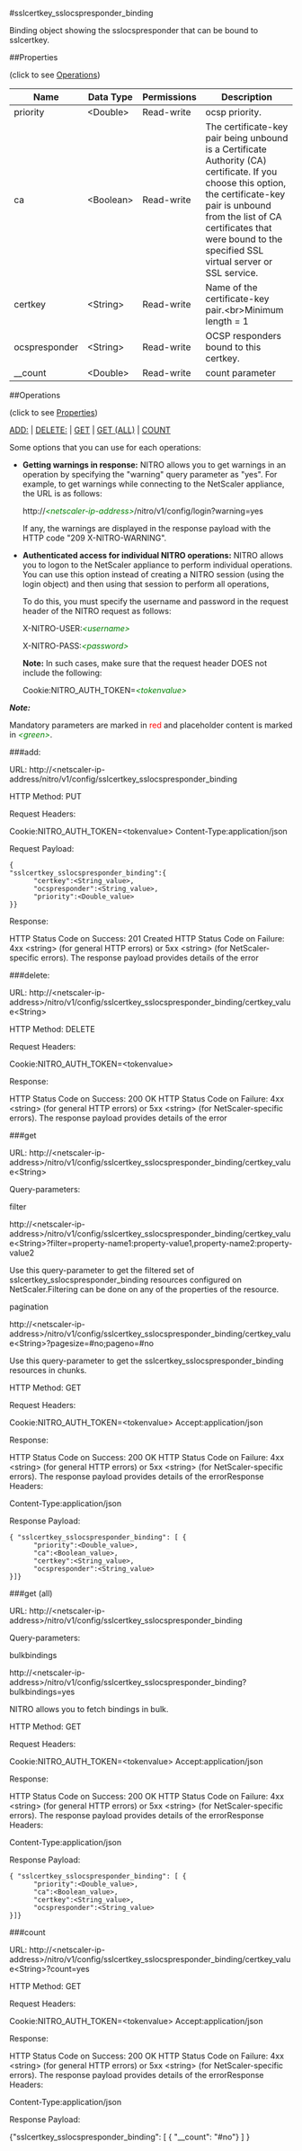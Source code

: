#sslcertkey_sslocspresponder_binding

Binding object showing the sslocspresponder that can be bound to sslcertkey.


##Properties 
<span>(click to see [Operations](#operations))</span>


<table><thead><tr><th>Name</th><th> Data Type</th><th> Permissions</th><th>Description</th></tr></thead><tbody><tr><td>priority</td><td>&lt;Double></td><td>Read-write</td><td>ocsp priority.</td><tr><tr><td>ca</td><td>&lt;Boolean></td><td>Read-write</td><td>The certificate-key pair being unbound is a Certificate Authority (CA) certificate. If you choose this option, the certificate-key pair is unbound from the list of CA certificates that were bound to the specified SSL virtual server or SSL service.</td><tr><tr><td>certkey</td><td>&lt;String></td><td>Read-write</td><td>Name of the certificate-key pair.&lt;br>Minimum length = 1</td><tr><tr><td>ocspresponder</td><td>&lt;String></td><td>Read-write</td><td>OCSP responders bound to this certkey.</td><tr><tr><td>__count</td><td>&lt;Double></td><td>Read-write</td><td>count parameter</td><tr></tbody></table>
##Operations 
<span>(click to see [Properties](#properties))</span>


[ADD:](#add:) | [DELETE:](#delete:) | [GET](#get) | [GET (ALL)](#get-(all)) | [COUNT](#count)


Some options that you can use for each operations:
<ul><li><p><b>Getting warnings in response:</b> NITRO allows you to get warnings in an operation by specifying the "warning" query parameter as "yes". For example, to get warnings while connecting to the NetScaler appliance, the URL is as follows:</p><p>http://<span style="color:green;font-style:italic;">&lt;netscaler-ip-address&gt;</span>/nitro/v1/config/login?warning=yes</p><p>If any, the warnings are displayed in the response payload with the HTTP code "209 X-NITRO-WARNING".</p></li><li><p><b>Authenticated access for individual NITRO operations:</b> NITRO allows you to logon to the NetScaler appliance to perform individual operations. You can use this option instead of creating a NITRO session (using the login object) and then using that session to perform all operations,</p><p>To do this, you must specify the username and password in the request header of the NITRO request as follows:</p><p>X-NITRO-USER:<span style="color:green;font-style:italic;">&lt;username&gt;</span></p><p>X-NITRO-PASS:<span style="color:green;font-style:italic;">&lt;password&gt;</span></p><p><b>Note:</b> In such cases, make sure that the request header DOES not include the following:</p><p>Cookie:NITRO_AUTH_TOKEN=<span style="color:green;font-style:italic;">&lt;tokenvalue&gt;</span></p></li></ul>



***Note:*** 
Mandatory parameters are marked in <span style="color:#FF0000;">red</span> and placeholder content is marked in <span style="color:green;font-style:italic">&lt;green&gt;</span>.

###add:



URL: http://&lt;netscaler-ip-address/nitro/v1/config/sslcertkey_sslocspresponder_binding
HTTP Method: PUT
Request Headers:

Cookie:NITRO_AUTH_TOKEN=&lt;tokenvalue&gt;Content-Type:application/json

Request Payload: ```{"sslcertkey_sslocspresponder_binding":{      "certkey":<String_value>,      "ocspresponder":<String_value>,      "priority":<Double_value>}}```
Response:
HTTP Status Code on Success: 201 CreatedHTTP Status Code on Failure: 4xx &lt;string&gt; (for general HTTP errors) or 5xx &lt;string&gt; (for NetScaler-specific errors). The response payload provides details of the error


###delete:



URL: http://&lt;netscaler-ip-address&gt;/nitro/v1/config/sslcertkey_sslocspresponder_binding/certkey_value&lt;String&gt;
HTTP Method: DELETE
Request Headers:

Cookie:NITRO_AUTH_TOKEN=&lt;tokenvalue&gt;

Response:
HTTP Status Code on Success: 200 OKHTTP Status Code on Failure: 4xx &lt;string&gt; (for general HTTP errors) or 5xx &lt;string&gt; (for NetScaler-specific errors). The response payload provides details of the error


###get



URL: http://&lt;netscaler-ip-address&gt;/nitro/v1/config/sslcertkey_sslocspresponder_binding/certkey_value&lt;String&gt;
Query-parameters:
filter
http://&lt;netscaler-ip-address&gt;/nitro/v1/config/sslcertkey_sslocspresponder_binding/certkey_value&lt;String&gt;?filter=property-name1:property-value1,property-name2:property-value2
Use this query-parameter to get the filtered set of sslcertkey_sslocspresponder_binding resources configured on NetScaler.Filtering can be done on any of the properties of the resource.


pagination
http://&lt;netscaler-ip-address&gt;/nitro/v1/config/sslcertkey_sslocspresponder_binding/certkey_value&lt;String&gt;?pagesize=#no;pageno=#no
Use this query-parameter to get the sslcertkey_sslocspresponder_binding resources in chunks.



HTTP Method: GET
Request Headers:

Cookie:NITRO_AUTH_TOKEN=&lt;tokenvalue&gt;Accept:application/json

Response:
HTTP Status Code on Success: 200 OKHTTP Status Code on Failure: 4xx &lt;string&gt; (for general HTTP errors) or 5xx &lt;string&gt; (for NetScaler-specific errors). The response payload provides details of the errorResponse Headers:

Content-Type:application/json

Response Payload: ```{ "sslcertkey_sslocspresponder_binding": [ {      "priority":<Double_value>,      "ca":<Boolean_value>,      "certkey":<String_value>,      "ocspresponder":<String_value>}]}```



###get (all)



URL: http://&lt;netscaler-ip-address&gt;/nitro/v1/config/sslcertkey_sslocspresponder_binding
Query-parameters:
bulkbindings
http://&lt;netscaler-ip-address&gt;/nitro/v1/config/sslcertkey_sslocspresponder_binding?bulkbindings=yes
NITRO allows you to fetch bindings in bulk.



HTTP Method: GET
Request Headers:

Cookie:NITRO_AUTH_TOKEN=&lt;tokenvalue&gt;Accept:application/json

Response:
HTTP Status Code on Success: 200 OKHTTP Status Code on Failure: 4xx &lt;string&gt; (for general HTTP errors) or 5xx &lt;string&gt; (for NetScaler-specific errors). The response payload provides details of the errorResponse Headers:

Content-Type:application/json

Response Payload: ```{ "sslcertkey_sslocspresponder_binding": [ {      "priority":<Double_value>,      "ca":<Boolean_value>,      "certkey":<String_value>,      "ocspresponder":<String_value>}]}```



###count



URL: http://&lt;netscaler-ip-address&gt;/nitro/v1/config/sslcertkey_sslocspresponder_binding/certkey_value&lt;String&gt;?count=yes
HTTP Method: GET
Request Headers:

Cookie:NITRO_AUTH_TOKEN=&lt;tokenvalue&gt;Accept:application/json

Response:
HTTP Status Code on Success: 200 OKHTTP Status Code on Failure: 4xx &lt;string&gt; (for general HTTP errors) or 5xx &lt;string&gt; (for NetScaler-specific errors). The response payload provides details of the errorResponse Headers:

Content-Type:application/json

Response Payload: 
{"sslcertkey_sslocspresponder_binding": [ { "__count": "#no"} ] }



